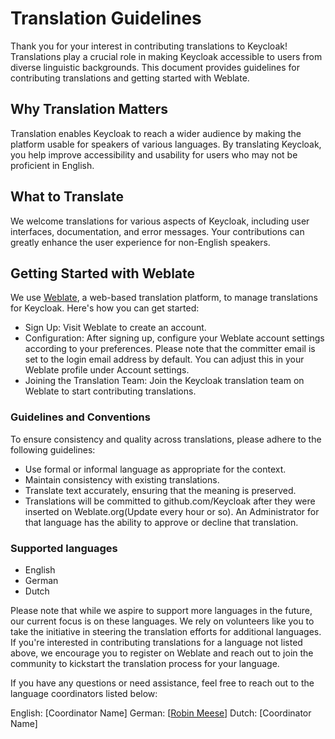 # Translation Guidelines

Thank you for your interest in contributing translations to Keycloak! Translations play a crucial role in making Keycloak accessible to users from diverse linguistic backgrounds. This document provides guidelines for contributing translations and getting started with Weblate.

## Why Translation Matters
Translation enables Keycloak to reach a wider audience by making the platform usable for speakers of various languages. By translating Keycloak, you help improve accessibility and usability for users who may not be proficient in English.

## What to Translate
We welcome translations for various aspects of Keycloak, including user interfaces, documentation, and error messages. Your contributions can greatly enhance the user experience for non-English speakers.

## Getting Started with Weblate
We use [Weblate](https://hosted.weblate.org/projects/keycloak/), a web-based translation platform, to manage translations for Keycloak. Here's how you can get started:

- Sign Up: Visit Weblate to create an account.
- Configuration: After signing up, configure your Weblate account settings according to your preferences. Please note that the committer email is set to the login email address by default. You can adjust this in your Weblate profile under Account settings.
- Joining the Translation Team: Join the Keycloak translation team on Weblate to start contributing translations.

### Guidelines and Conventions
To ensure consistency and quality across translations, please adhere to the following guidelines:

- Use formal or informal language as appropriate for the context.
- Maintain consistency with existing translations.
- Translate text accurately, ensuring that the meaning is preserved.
- Translations will be committed to github.com/Keycloak after they were inserted on Weblate.org(Update every hour or so). An Administrator for that language has the ability to approve or decline that translation.
### Supported languages

- English
- German
- Dutch

Please note that while we aspire to support more languages in the future, our current focus is on these languages. We rely on volunteers like you to take the initiative in steering the translation efforts for additional languages. If you're interested in contributing translations for a language not listed above, we encourage you to register on Weblate and reach out to join the community to kickstart the translation process for your language.

If you have any questions or need assistance, feel free to reach out to the language coordinators listed below:

English: [Coordinator Name]
German: [[Robin Meese](https://github.com/robson90)]
Dutch: [Coordinator Name]
